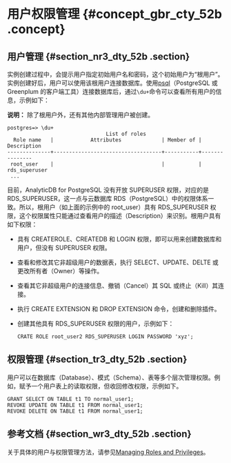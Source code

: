 # 用户权限管理 {#concept_gbr_cty_52b .concept}

## 用户管理 {#section_nr3_dty_52b .section}

实例创建过程中，会提示用户指定初始用户名和密码，这个初始用户为“根用户”。实例创建好后，用户可以使用该根用户连接数据库。使用[psql](http://gpdb.docs.pivotal.io/4380/client_tool_guides/client/unix/psql.html)（PostgreSQL 或 Greenplum 的客户端工具）连接数据库后，通过`\du+`命令可以查看所有用户的信息，示例如下：

**说明：** 除了根用户外，还有其他内部管理用户被创建。

``` {#codeblock_5m7_ols_9wm}
postgres=> \du+
                                List of roles
  Role name   |            Attributes             | Member of |  Description
--------------+-----------------------------------+-----------+---------------
 root_user    |                                   |           | rds_superuser
 ...
```

目前，AnalyticDB for PostgreSQL 没有开放 SUPERUSER 权限，对应的是 RDS\_SUPERUSER，这一点与云数据库 RDS（PostgreSQL）中的权限体系一致。所以，根用户（如上面的示例中的 root\_user）具有 RDS\_SUPERUSER 权限，这个权限属性只能通过查看用户的描述（Description）来识别。根用户具有如下权限：

-   具有 CREATEROLE、CREATEDB 和 LOGIN 权限，即可以用来创建数据库和用户，但没有 SUPERUSER 权限。

-   查看和修改其它非超级用户的数据表，执行 SELECT、UPDATE、DELTE 或更改所有者（Owner）等操作。

-   查看其它非超级用户的连接信息、撤销（Cancel）其 SQL 或终止（Kill）其连接。

-   执行 CREATE EXTENSION 和 DROP EXTENSION 命令，创建和删除插件。

-   创建其他具有 RDS\_SUPERUSER 权限的用户，示例如下：

    ``` {#codeblock_rbj_2ui_1u1}
    CRATE ROLE root_user2 RDS_SUPERUSER LOGIN PASSWORD 'xyz';
    ```


## 权限管理 {#section_tr3_dty_52b .section}

用户可以在数据库（Database）、模式（Schema）、表等多个层次管理权限。例如，赋予一个用户表上的读取权限，但收回修改权限，示例如下。

``` {#codeblock_apa_0iu_peo}
GRANT SELECT ON TABLE t1 TO normal_user1;
REVOKE UPDATE ON TABLE t1 FROM normal_user1;
REVOKE DELETE ON TABLE t1 FROM normal_user1;
```

## 参考文档 {#section_wr3_dty_52b .section}

关于具体的用户与权限管理方法，请参见[Managing Roles and Privileges](https://gpdb.docs.pivotal.io/43330/admin_guide/roles_privs.html)。

